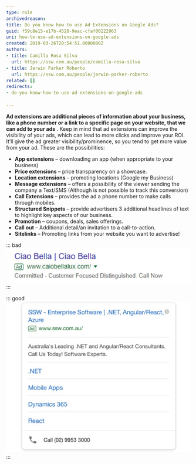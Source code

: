 ```yaml
---
type: rule
archivedreason: 
title: Do you know how to use Ad Extensions on Google Ads?
guid: f59c8e15-e17b-4528-9eac-cfaf00222963
uri: how-to-use-ad-extensions-on-google-ads
created: 2019-03-26T20:54:51.0000000Z
authors:
- title: Camilla Rosa Silva
  url: https://ssw.com.au/people/camilla-rosa-silva
- title: Jerwin Parker Roberto
  url: https://ssw.com.au/people/jerwin-parker-roberto
related: []
redirects:
- do-you-know-how-to-use-ad-extensions-on-google-ads

---
```


**Ad extensions are additional pieces of information about your business, like a phone number or a link to a specific page on your website, that we can add to your ads** . Keep in mind that ad extensions can improve the visibility of your ads, which can lead to more clicks and improve your ROI. It’ll give the ad greater visibility/prominence, so you tend to get more value from your ad. These are the possibilities:

<!--endintro-->

* **App extensions** – downloading an app (when appropriate to your business)
* **Price extensions** – price transparency on a showcase.
* **Location extensions** – promoting locations (Google my Business)
* **Message extensions** – offers a possibility of the viewer sending the company a Text/SMS (Although is not possible to track this conversion)
* **Call Extensions** – provides the ad a phone number to make calls through mobiles.
* **Structured Snippets** – provide advertisers 3 additional headlines of text to highlight key aspects of our business.
* **Promotion** – coupons, deals, sales offerings.
* **Call out** – Additional detail/an invitation to a call-to-action.
* **Sitelinks** – Promoting links from your website you want to advertise!



::: bad  
![Figure: Bad Example – Ad doesn't have a clear message about either product or service, there’s no call extension even though it mentions "Call Now"](google-ad-no-ad-extension.jpg)  
:::


::: good  
![Figure: Good Example - Sitelinks and Call extensions on one of our mobile ads](google-ad-extension.jpg)  
:::
